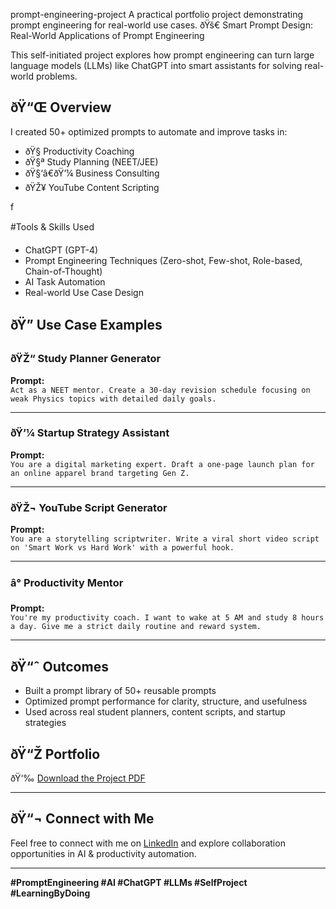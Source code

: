 prompt-engineering-project
A practical portfolio project demonstrating prompt engineering for real-world use cases.
ðŸš€ Smart Prompt Design: Real-World Applications of Prompt Engineering

This self-initiated project explores how prompt engineering can turn large language models (LLMs) like ChatGPT into smart assistants for solving real-world problems.

## ðŸ“Œ Overview

I created 50+ optimized prompts to automate and improve tasks in:
- ðŸ§  Productivity Coaching
- ðŸ§ª Study Planning (NEET/JEE)
- ðŸ§‘â€ðŸ’¼ Business Consulting
- ðŸŽ¥ YouTube Content Scripting







 




f

#Tools & Skills Used

- ChatGPT (GPT-4)
- Prompt Engineering Techniques (Zero-shot, Few-shot, Role-based, Chain-of-Thought)
- AI Task Automation
- Real-world Use Case Design

## ðŸ” Use Case Examples

### ðŸŽ“ Study Planner Generator
**Prompt:**  
`Act as a NEET mentor. Create a 30-day revision schedule focusing on weak Physics topics with detailed daily goals.`

---

### ðŸ’¼ Startup Strategy Assistant  
**Prompt:**  
`You are a digital marketing expert. Draft a one-page launch plan for an online apparel brand targeting Gen Z.`

---

### ðŸŽ¬ YouTube Script Generator  
**Prompt:**  
`You are a storytelling scriptwriter. Write a viral short video script on 'Smart Work vs Hard Work' with a powerful hook.`

---

### â° Productivity Mentor  
**Prompt:**  
`You're my productivity coach. I want to wake at 5 AM and study 8 hours a day. Give me a strict daily routine and reward system.`

---

## ðŸ“ˆ Outcomes

- Built a prompt library of 50+ reusable prompts
- Optimized prompt performance for clarity, structure, and usefulness
- Used across real student planners, content scripts, and startup strategies

## ðŸ“Ž Portfolio

ðŸ‘‰ [Download the Project PDF](Keshav_Prompt_Engineering_Project.pdf)

---

## ðŸ“¬ Connect with Me

Feel free to connect with me on [LinkedIn](https://www.linkedin.com) and explore collaboration opportunities in AI & productivity automation.

---

**#PromptEngineering #AI #ChatGPT #LLMs #SelfProject #LearningByDoing**